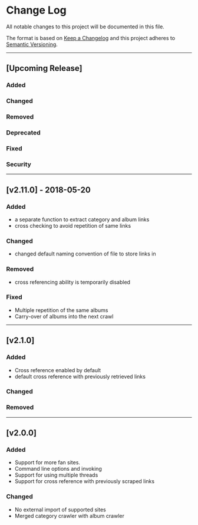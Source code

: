 # Change Log
All notable changes to this project will be documented in this file.

The format is based on [Keep a Changelog](http://keepachangelog.com/)
and this project adheres to [Semantic Versioning](http://semver.org/).

------------
## [Upcoming Release]
### Added
### Changed
### Removed
### Deprecated
### Fixed
### Security
------------
## [v2.11.0] - 2018-05-20
### Added
- a separate function to extract category and album links
- cross checking to avoid repetition of same links
### Changed
- changed default naming convention of file to store links in
### Removed
- cross referencing ability is temporarily disabled
### Fixed
- Multiple repetition of the same albums
- Carry-over of albums into the next crawl

------------
## [v2.1.0]
### Added
- Cross reference enabled by default
- default cross reference with previously retrieved links
### Changed
### Removed

-------
## [v2.0.0]
### Added
- Support for more fan sites.
- Command line options and invoking
- Support for using multiple threads
- Support for cross reference with previously scraped links
### Changed
- No external import of supported sites
- Merged category crawler with album crawler

